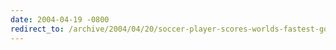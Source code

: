 ```yaml
---
date: 2004-04-19 -0800
redirect_to: /archive/2004/04/20/soccer-player-scores-worlds-fastest-goal.aspx/
---
```

